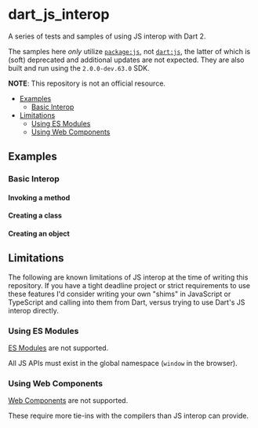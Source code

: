 # dart_js_interop

A series of tests and samples of using JS interop with Dart 2.

The samples here _only_ utilize [`package:js`][1], not [`dart:js`][2], the
latter of which is (soft) deprecated and additional updates are not expected.
They are also built and run using the `2.0.0-dev.63.0` SDK.

**NOTE**: This repository is not an official resource.

[1]: https://pub.dartlang.org/documentation/js/latest/
[2]: https://api.dartlang.org/dev/2.0.0-dev.63.0/dart-js/dart-js-library.html

* [Examples](#examples)
  * [Basic Interop](#basic-interop)
* [Limitations](#limitations)
  * [Using ES Modules](#using-es-modules)
  * [Using Web Components](#using-web-components)

## Examples

### Basic Interop

#### Invoking a method

#### Creating a class

#### Creating an object

## Limitations

The following are known limitations of JS interop at the time of writing this
repository. If you have a tight deadline project or strict requirements to use
these features I'd consider writing your own "shims" in JavaScript or TypeScript
and calling into them from Dart, versus trying to use Dart's JS interop
directly.

### Using ES Modules

[ES Modules][3] are not supported.

All JS APIs must exist in the global namespace (`window` in the browser).

[3]: https://developer.mozilla.org/en-US/docs/Web/JavaScript/Reference/Statements/import

### Using Web Components

[Web Components][4] are not supported.

These require more tie-ins with the compilers than JS interop can provide.

[4]: https://developer.mozilla.org/en-US/docs/Web/Web_Components
